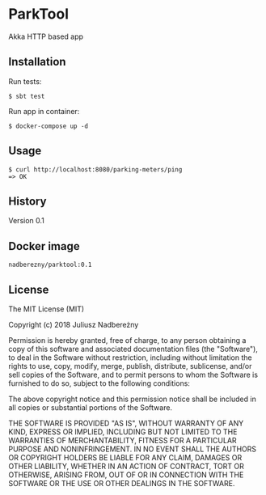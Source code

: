 
# ParkTool
 Akka HTTP based app
 
## Installation
Run tests:
```
$ sbt test
```

Run app in container:
```
$ docker-compose up -d
```

## Usage
```
$ curl http://localhost:8080/parking-meters/ping
=> OK
```
 
## History
Version 0.1

## Docker image
`nadberezny/parktool:0.1`
 
## License
The MIT License (MIT)

Copyright (c) 2018 Juliusz Nadbereżny

Permission is hereby granted, free of charge, to any person obtaining a copy of this software and associated documentation files (the "Software"), to deal in the Software without restriction, including without limitation the rights to use, copy, modify, merge, publish, distribute, sublicense, and/or sell copies of the Software, and to permit persons to whom the Software is furnished to do so, subject to the following conditions:

The above copyright notice and this permission notice shall be included in all copies or substantial portions of the Software.

THE SOFTWARE IS PROVIDED "AS IS", WITHOUT WARRANTY OF ANY KIND, EXPRESS OR IMPLIED, INCLUDING BUT NOT LIMITED TO THE WARRANTIES OF MERCHANTABILITY, FITNESS FOR A PARTICULAR PURPOSE AND NONINFRINGEMENT. IN NO EVENT SHALL THE AUTHORS OR COPYRIGHT HOLDERS BE LIABLE FOR ANY CLAIM, DAMAGES OR OTHER LIABILITY, WHETHER IN AN ACTION OF CONTRACT, TORT OR OTHERWISE, ARISING FROM, OUT OF OR IN CONNECTION WITH THE SOFTWARE OR THE USE OR OTHER DEALINGS IN THE SOFTWARE.